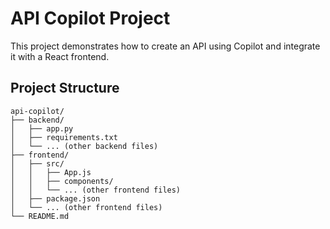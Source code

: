# API Copilot Project

This project demonstrates how to create an API using Copilot and integrate it with a React frontend.

## Project Structure

```
api-copilot/
├── backend/
│   ├── app.py
│   ├── requirements.txt
│   └── ... (other backend files)
├── frontend/
│   ├── src/
│   │   ├── App.js
│   │   ├── components/
│   │   └── ... (other frontend files)
│   ├── package.json
│   └── ... (other frontend files)
└── README.md
